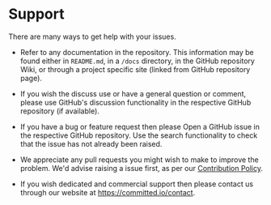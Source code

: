 # Support

There are many ways to get help with your issues.

- Refer to any documentation in the repository. This information may be found either in `README.md`, in a `/docs` directory, in the GitHub repository Wiki, or through a project specific site (linked from GitHub repository page).

- If you wish the discuss use or have a general question or comment, please use GitHub's discussion functionality in the respective GitHub repository (if available).

- If you have a bug or feature request then please Open a GitHub issue in the respective GitHub repository. Use the search functionality to check that the issue has not already been raised.

- We appreciate any pull requests you might wish to make to improve the problem. We'd advise raising a issue first, as per our [Contribution Policy](https://github.com/commitd/.github/blob/main/CONTRIBUTING.md).

- If you wish dedicated and commercial support then please contact us through our website at https://committed.io/contact.
